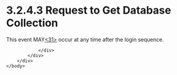 <html dir="LTR" xmlns:mshelp="http://msdn.microsoft.com/mshelp" xmlns:ddue="http://ddue.schemas.microsoft.com/authoring/2003/5" xmlns:xlink="http://www.w3.org/1999/xlink" xmlns:tool="http://www.microsoft.com/tooltip">
    <head>
        <meta http-equiv="Content-Type" content="text/html; CHARSET=utf-8"></meta>
        <meta name="save" content="history"></meta>
        <title>3.2.4.3 Request to Get Database Collection</title>
        <xml>
            <mshelp:toctitle title="3.2.4.3 Request to Get Database Collection"></mshelp:toctitle>
            <mshelp:rltitle title="[MS-SSAS8]: Request to Get Database Collection"></mshelp:rltitle>
            <mshelp:keyword index="A" term="69ebbd7c-7ad8-4751-9957-0f98052b4456"></mshelp:keyword>
            <mshelp:attr name="DCSext.ContentType" value="open specification"></mshelp:attr>
            <mshelp:attr name="AssetID" value="69ebbd7c-7ad8-4751-9957-0f98052b4456"></mshelp:attr>
            <mshelp:attr name="TopicType" value="kbRef"></mshelp:attr>
            <mshelp:attr name="DCSext.Title" value="[MS-SSAS8]: Request to Get Database Collection" />
        </xml>
    </head>
    <body>
        <div id="header">
            <h1 class="heading">3.2.4.3 Request to Get Database Collection</h1>
        </div>
        <div id="mainSection">
            <div id="mainBody">
                <div id="allHistory" class="saveHistory"></div>
                <div id="sectionSection0" class="section" name="collapseableSection">
                    

<p>This event MAY<a id="Appendix_A_Target_31"></a><a href="05c9e5c4-4566-418c-a56e-69fca8d73f4b.md#Appendix_A_31" aria-label="Product behavior note 31">&lt;31&gt;</a> occur at
any time after the login sequence. </p>


                </div>
            </div>
        </div>
    </body>
</html>